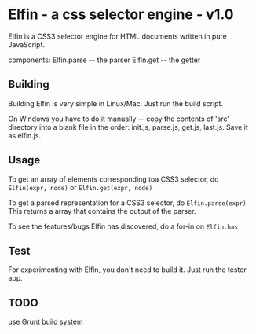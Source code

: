 Elfin - a css selector engine - v1.0
==================================================

Elfin is a CSS3 selector engine for HTML documents written in pure JavaScript.

components:
Elfin.parse -- the parser
Elfin.get -- the getter


Building
--------------------------------------------------
Building Elfin is very simple in Linux/Mac. Just run the build script.

On Windows you have to do it manually -- copy the contents of 'src'
directory into a blank file in the order: init.js, parse.js, get.js, last.js.
Save it as elfin.js.


Usage
--------------------------------------------------
To get an array of elements corresponding toa CSS3 selector, do
`Elfin(expr, node)`
or
`Elfin.get(expr, node)`

To get a parsed representation for a CSS3 selector, do
`Elfin.parse(expr)`
This returns a array that contains the output of the parser.

To see the features/bugs Elfin has discovered, do a for-in on
`Elfin.has`


Test
--------------------------------------------------
For experimenting with Elfin, you don't need to build it. Just
run the tester app.

TODO
--------------------------------------------------
use Grunt build system




